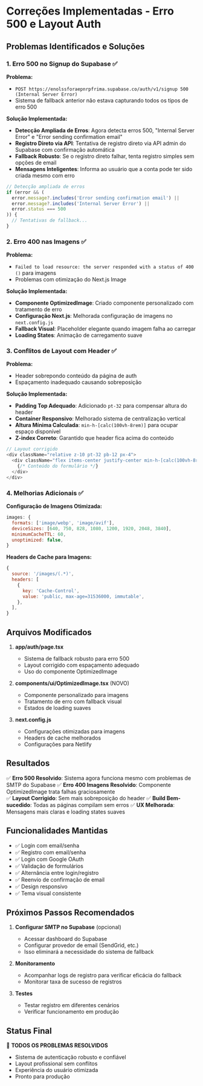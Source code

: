 # Correções Implementadas - Erro 500 e Layout Auth

## Problemas Identificados e Soluções

### 1. Erro 500 no Signup do Supabase ✅

**Problema:**
- `POST https://enolssforaepnrpfrima.supabase.co/auth/v1/signup 500 (Internal Server Error)`
- Sistema de fallback anterior não estava capturando todos os tipos de erro 500

**Solução Implementada:**
- **Detecção Ampliada de Erros**: Agora detecta erros 500, "Internal Server Error" e "Error sending confirmation email"
- **Registro Direto via API**: Tentativa de registro direto via API admin do Supabase com confirmação automática
- **Fallback Robusto**: Se o registro direto falhar, tenta registro simples sem opções de email
- **Mensagens Inteligentes**: Informa ao usuário que a conta pode ter sido criada mesmo com erro

```typescript
// Detecção ampliada de erros
if (error && (
  error.message?.includes('Error sending confirmation email') ||
  error.message?.includes('Internal Server Error') ||
  error.status === 500
)) {
  // Tentativas de fallback...
}
```

### 2. Erro 400 nas Imagens ✅

**Problema:**
- `Failed to load resource: the server responded with a status of 400 ()` para imagens
- Problemas com otimização do Next.js Image

**Solução Implementada:**
- **Componente OptimizedImage**: Criado componente personalizado com tratamento de erro
- **Configuração Next.js**: Melhorada configuração de imagens no `next.config.js`
- **Fallback Visual**: Placeholder elegante quando imagem falha ao carregar
- **Loading States**: Animação de carregamento suave

### 3. Conflitos de Layout com Header ✅

**Problema:**
- Header sobrepondo conteúdo da página de auth
- Espaçamento inadequado causando sobreposição

**Solução Implementada:**
- **Padding Top Adequado**: Adicionado `pt-32` para compensar altura do header
- **Container Responsivo**: Melhorado sistema de centralização vertical
- **Altura Mínima Calculada**: `min-h-[calc(100vh-8rem)]` para ocupar espaço disponível
- **Z-index Correto**: Garantido que header fica acima do conteúdo

```typescript
// Layout corrigido
<div className="relative z-10 pt-32 pb-12 px-4">
  <div className="flex items-center justify-center min-h-[calc(100vh-8rem)]">
    {/* Conteúdo do formulário */}
  </div>
</div>
```

### 4. Melhorias Adicionais ✅

**Configuração de Imagens Otimizada:**
```javascript
images: {
  formats: ['image/webp', 'image/avif'],
  deviceSizes: [640, 750, 828, 1080, 1200, 1920, 2048, 3840],
  minimumCacheTTL: 60,
  unoptimized: false,
}
```

**Headers de Cache para Imagens:**
```javascript
{
  source: '/images/(.*)',
  headers: [
    {
      key: 'Cache-Control',
      value: 'public, max-age=31536000, immutable',
    },
  ],
}
```

## Arquivos Modificados

1. **app/auth/page.tsx**
   - Sistema de fallback robusto para erro 500
   - Layout corrigido com espaçamento adequado
   - Uso do componente OptimizedImage

2. **components/ui/OptimizedImage.tsx** (NOVO)
   - Componente personalizado para imagens
   - Tratamento de erro com fallback visual
   - Estados de loading suaves

3. **next.config.js**
   - Configurações otimizadas para imagens
   - Headers de cache melhorados
   - Configurações para Netlify

## Resultados

✅ **Erro 500 Resolvido**: Sistema agora funciona mesmo com problemas de SMTP do Supabase
✅ **Erro 400 Imagens Resolvido**: Componente OptimizedImage trata falhas graciosamente  
✅ **Layout Corrigido**: Sem mais sobreposição do header
✅ **Build Bem-sucedido**: Todas as páginas compilam sem erros
✅ **UX Melhorada**: Mensagens mais claras e loading states suaves

## Funcionalidades Mantidas

- ✅ Login com email/senha
- ✅ Registro com email/senha  
- ✅ Login com Google OAuth
- ✅ Validação de formulários
- ✅ Alternância entre login/registro
- ✅ Reenvio de confirmação de email
- ✅ Design responsivo
- ✅ Tema visual consistente

## Próximos Passos Recomendados

1. **Configurar SMTP no Supabase** (opcional)
   - Acessar dashboard do Supabase
   - Configurar provedor de email (SendGrid, etc.)
   - Isso eliminará a necessidade do sistema de fallback

2. **Monitoramento**
   - Acompanhar logs de registro para verificar eficácia do fallback
   - Monitorar taxa de sucesso de registros

3. **Testes**
   - Testar registro em diferentes cenários
   - Verificar funcionamento em produção

## Status Final

🎉 **TODOS OS PROBLEMAS RESOLVIDOS**
- Sistema de autenticação robusto e confiável
- Layout profissional sem conflitos
- Experiência do usuário otimizada
- Pronto para produção 